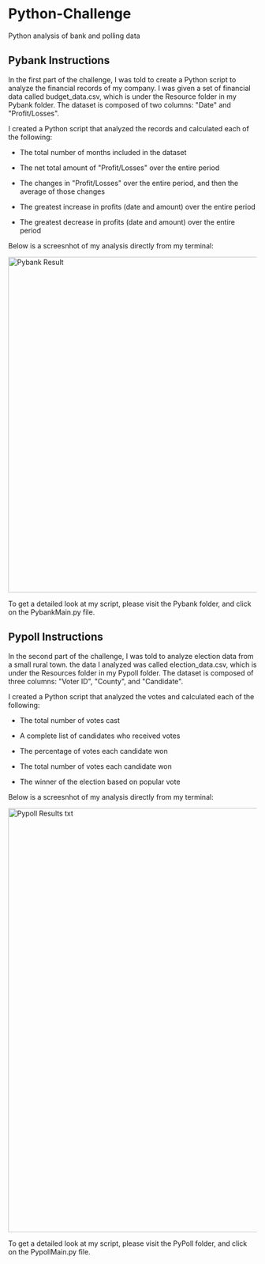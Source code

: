 # Python-Challenge
Python analysis of bank and polling data

## Pybank Instructions
In the first part of the challenge, I was told to create a Python script to analyze the financial records of my company. I was given a set of financial data called budget_data.csv, which is under the Resource folder in my Pybank folder. The dataset is composed of two columns: "Date" and "Profit/Losses".

I created a Python script that analyzed the records and calculated each of the following:

* The total number of months included in the dataset

* The net total amount of "Profit/Losses" over the entire period

* The changes in "Profit/Losses" over the entire period, and then the average of those changes

* The greatest increase in profits (date and amount) over the entire period

* The greatest decrease in profits (date and amount) over the entire period
 
 Below is a screesnhot of my analysis directly from my terminal:

<img width="679" alt="Pybank Result" src="https://user-images.githubusercontent.com/120411585/213376610-936df5fd-81b5-4d13-964f-44074ce4215a.png">

To get a detailed look at my script, please visit the Pybank folder, and click on the PybankMain.py file.

## Pypoll Instructions
In the second part of the challenge, I was told to analyze election data from a small rural town.
the data I analyzed was called election_data.csv, which is under the Resources folder in my Pypoll folder. The dataset is composed of three columns: "Voter ID", "County", and "Candidate". 

I created a Python script that analyzed the votes and calculated each of the following:

* The total number of votes cast

* A complete list of candidates who received votes

* The percentage of votes each candidate won

* The total number of votes each candidate won

* The winner of the election based on popular vote

Below is a screesnhot of my analysis directly from my terminal:

<img width="858" alt="Pypoll Results txt" src="https://user-images.githubusercontent.com/120411585/213375990-84c32754-696b-48f0-ac28-b26666e05f33.png">

To get a detailed look at my script, please visit the PyPoll folder, and click on the PypollMain.py file.

